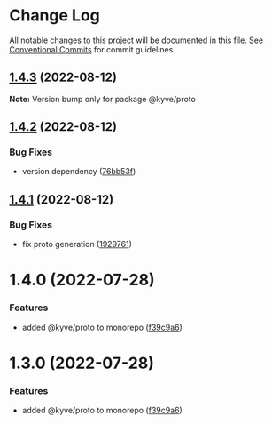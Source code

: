 # Change Log

All notable changes to this project will be documented in this file.
See [Conventional Commits](https://conventionalcommits.org) for commit guidelines.

## [1.4.3](https://github.com/KYVENetwork/proto/compare/@kyve/proto@1.4.2...@kyve/proto@1.4.3) (2022-08-12)

**Note:** Version bump only for package @kyve/proto





## [1.4.2](https://github.com/KYVENetwork/proto/compare/@kyve/proto@1.4.1...@kyve/proto@1.4.2) (2022-08-12)


### Bug Fixes

* version dependency ([76bb53f](https://github.com/KYVENetwork/proto/commit/76bb53f8c16c58054935efc4efe78fba6d9771d1))





## [1.4.1](https://github.com/KYVENetwork/proto/compare/@kyve/proto@1.4.0...@kyve/proto@1.4.1) (2022-08-12)


### Bug Fixes

* fix proto generation ([1929761](https://github.com/KYVENetwork/proto/commit/1929761fc7c807408da6673b70763499f4535dff))





# 1.4.0 (2022-07-28)


### Features

* added @kyve/proto to monorepo ([f39c9a6](https://github.com/KYVENetwork/proto/commit/f39c9a64e4af4cfb8149bab44fcc7a3bb553b19b))





# 1.3.0 (2022-07-28)


### Features

* added @kyve/proto to monorepo ([f39c9a6](https://github.com/KYVENetwork/proto/commit/f39c9a64e4af4cfb8149bab44fcc7a3bb553b19b))
